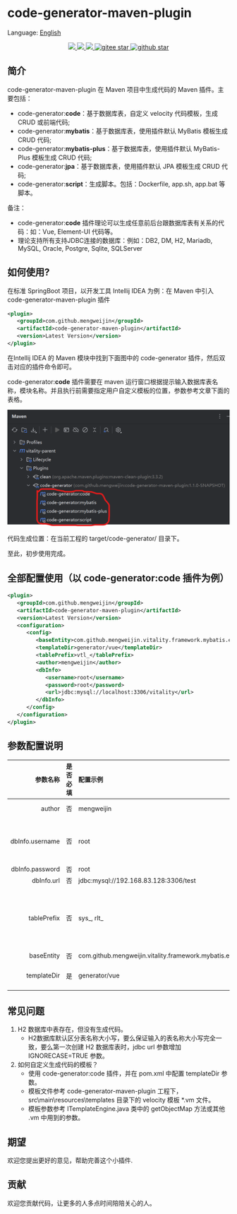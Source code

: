 # code-generator-maven-plugin

Language: [English](README.md)

<p align="center">	
	<a target="_blank" href="https://central.sonatype.com/artifact/com.github.mengweijin/code-generator-maven-plugin/versions">
		<img src="https://img.shields.io/maven-central/v/com.github.mengweijin/code-generator-maven-plugin" />
	</a>
	<a target="_blank" href="https://github.com/mengweijin/code-generator-maven-plugin/blob/master/LICENSE">
		<img src="https://img.shields.io/badge/license-Apache2.0-blue.svg" />
	</a>
	<a target="_blank" href="https://www.oracle.com/technetwork/java/javase/downloads/index.html">
		<img src="https://img.shields.io/badge/JDK-8+-green.svg" />
	</a>
	<a target="_blank" href="https://gitee.com/mengweijin/code-generator-maven-plugin/stargazers">
		<img src="https://gitee.com/mengweijin/code-generator-maven-plugin/badge/star.svg?theme=dark" alt='gitee star'/>
	</a>
	<a target="_blank" href='https://github.com/mengweijin/code-generator-maven-plugin'>
		<img src="https://img.shields.io/github/stars/mengweijin/code-generator-maven-plugin.svg?style=social" alt="github star"/>
	</a>
</p>

## 简介
code-generator-maven-plugin 在 Maven 项目中生成代码的 Maven 插件。主要包括：
- code-generator:**code**：基于数据库表，自定义 velocity 代码模板，生成 CRUD 或前端代码;
- code-generator:**mybatis**：基于数据库表，使用插件默认 MyBatis 模板生成 CRUD 代码;
- code-generator:**mybatis-plus**：基于数据库表，使用插件默认 MyBatis-Plus 模板生成 CRUD 代码;
- code-generator:**jpa**：基于数据库表，使用插件默认 JPA 模板生成 CRUD 代码;
- code-generator:**script**：生成脚本。包括：Dockerfile, app.sh, app.bat 等脚本。

备注：
- code-generator:**code** 插件理论可以生成任意前后台跟数据库表有关系的代码：如：Vue, Element-UI 代码等。
- 理论支持所有支持JDBC连接的数据库：例如：DB2, DM, H2, Mariadb, MySQL, Oracle, Postgre, Sqlite, SQLServer

## 如何使用?

在标准 SpringBoot 项目，以开发工具 Intellij IDEA 为例：在 Maven 中引入 code-generator-maven-plugin 插件
~~~~xml
<plugin>
   <groupId>com.github.mengweijin</groupId>
   <artifactId>code-generator-maven-plugin</artifactId>
   <version>Latest Version</version>
</plugin>
~~~~ 

在Intellij IDEA 的 Maven 模块中找到下面图中的 code-generator 插件，然后双击对应的插件命令即可。

code-generator:**code** 插件需要在 maven 运行窗口根据提示输入数据库表名称，模块名称。并且执行前需要指定用户自定义模板的位置，参数参考文章下面的表格。

![image](docs/image/code-generator-maven-plugin.png)

代码生成位置：在当前工程的 target/code-generator/ 目录下。

至此，初步使用完成。

## 全部配置使用（以 code-generator:code 插件为例）
~~~~xml
<plugin>
   <groupId>com.github.mengweijin</groupId>
   <artifactId>code-generator-maven-plugin</artifactId>
   <version>Latest Version</version>
   <configuration>
      <config>
         <baseEntity>com.github.mengweijin.vitality.framework.mybatis.entity.BaseEntity</baseEntity>
         <templateDir>generator/vue</templateDir> 
         <tablePrefix>vtl_</tablePrefix>
         <author>mengweijin</author>
         <dbInfo>
            <username>root</username>
            <password>root</password>
            <url>jdbc:mysql://localhost:3306/vitality</url>
         </dbInfo>
      </config>
   </configuration>
</plugin>
~~~~

## 参数配置说明
|            参数名称 | 是否必填 | 配置示例                                                               | 说明                                                                                                                      |
|----------------:|:-----|:-------------------------------------------------------------------|:------------------------------------------------------------------------------------------------------------------------|
|          author | 否    | mengweijin                                                         | 类注释上面@author的值。 默认：取当前电脑的用户名                                                                                            |
| dbInfo.username | 否    | root                                                               | 数据库连接信息。如果是标准的SpringBoot工程，可以省略，会自动读取application.yml/yaml/properties文件。                                                 |
| dbInfo.password | 否    | root                                                               | 同上                                                                                                                      |
|      dbInfo.url | 否    | jdbc:mysql://192.168.83.128:3306/test                              | 同上。                                                                                                                     |
|     tablePrefix | 否    | sys_, rlt_                                                         | 要生成代码对应的数据库表名称的前缀。配置后，生成的entity类就不会带有表前缀了。如：User, UserRole。如果不配置，生成的entity类就会带有表前缀。如：SysUser, RltUserRole。多个表名称前缀使用逗号分隔 |
|      baseEntity | 否    | com.github.mengweijin.vitality.framework.mybatis.entity.BaseEntity | 生成的entity类继承的父类                                                                                                         |
|     templateDir | 是    | generator/vue                                                      | 仅 code-generator:code 插件参数，用户自定义模板相对于项目根目录的位置。                                                                          |

## 常见问题
1. H2 数据库中表存在，但没有生成代码。
   * H2数据库默认区分表名称大小写，要么保证输入的表名称大小写完全一致，要么第一次创建 H2 数据库表时，jdbc url 参数增加 IGNORECASE=TRUE 参数。
2. 如何自定义生成代码的模板？
    * 使用 code-generator:code 插件，并在 pom.xml 中配置 templateDir 参数。
    * 模板文件参考 code-generator-maven-plugin 工程下，src\main\resources\templates 目录下的 velocity 模板 *.vm 文件。
    * 模板参数参考 ITemplateEngine.java 类中的 getObjectMap 方法或其他 .vm 中用到的参数。

## 期望
欢迎您提出更好的意见，帮助完善这个小插件.
## 贡献
欢迎您贡献代码，让更多的人多点时间陪陪关心的人。